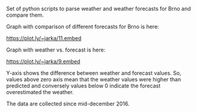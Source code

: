 Set of python scripts to parse weather and weather forecasts for Brno and compare them.

Graph with comparison of different forecasts for Brno is here:

https://plot.ly/~jarka/11.embed

Graph with weather vs. forecast is here:

https://plot.ly/~jarka/9.embed

Y-axis shows the difference between weather and forecast values. So, values above zero axis mean that the weather values were higher than predicted and conversely values below 0 indicate the forecast overestimated the weather.

The data are collected since mid-december 2016.

